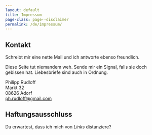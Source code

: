 ```yaml
---
layout: default
title: Impressum
page-class: page--disclaimer
permalink: /de/impressum/
---
```

## Kontakt

Schreibt mir eine nette Mail und ich antworte ebenso freundlich.

Diese Seite tut niemandem weh. Sende mir ein Signal, falls sie doch gebissen hat. Liebesbriefe sind auch in Ordnung.

Philipp Rudloff<br>
Markt 32<br>
08626 Adorf<br>
[ph.rudloff@gmail.com](mailto:phrudloff@gmail.com)

## Haftungsausschluss

Du erwartest, dass ich mich von _Links_ distanziere?
